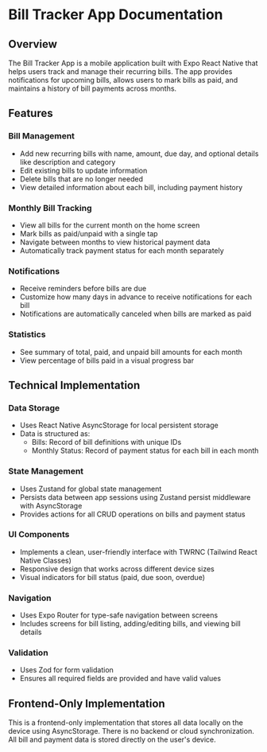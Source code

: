 # Bill Tracker App Documentation

## Overview

The Bill Tracker App is a mobile application built with Expo React Native that helps users track and manage their recurring bills. The app provides notifications for upcoming bills, allows users to mark bills as paid, and maintains a history of bill payments across months.

## Features

### Bill Management

- Add new recurring bills with name, amount, due day, and optional details like description and category
- Edit existing bills to update information
- Delete bills that are no longer needed
- View detailed information about each bill, including payment history

### Monthly Bill Tracking

- View all bills for the current month on the home screen
- Mark bills as paid/unpaid with a single tap
- Navigate between months to view historical payment data
- Automatically track payment status for each month separately

### Notifications

- Receive reminders before bills are due
- Customize how many days in advance to receive notifications for each bill
- Notifications are automatically canceled when bills are marked as paid

### Statistics

- See summary of total, paid, and unpaid bill amounts for each month
- View percentage of bills paid in a visual progress bar

## Technical Implementation

### Data Storage

- Uses React Native AsyncStorage for local persistent storage
- Data is structured as:
  - Bills: Record of bill definitions with unique IDs
  - Monthly Status: Record of payment status for each bill in each month

### State Management

- Uses Zustand for global state management
- Persists data between app sessions using Zustand persist middleware with AsyncStorage
- Provides actions for all CRUD operations on bills and payment status

### UI Components

- Implements a clean, user-friendly interface with TWRNC (Tailwind React Native Classes)
- Responsive design that works across different device sizes
- Visual indicators for bill status (paid, due soon, overdue)

### Navigation

- Uses Expo Router for type-safe navigation between screens
- Includes screens for bill listing, adding/editing bills, and viewing bill details

### Validation

- Uses Zod for form validation
- Ensures all required fields are provided and have valid values

## Frontend-Only Implementation

This is a frontend-only implementation that stores all data locally on the device using AsyncStorage. There is no backend or cloud synchronization. All bill and payment data is stored directly on the user's device.
